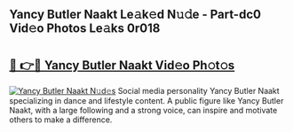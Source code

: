 ## Yancy Butler Naakt Le𝚊k𝚎d N𝚞𝚍e - Part-dc0 Vid𝚎o Photos Le𝚊ks 0r018

# <h2><a href="http://fb05a1.evod.top/?m=Yancy+Butler+Naakt">🔗 👉🔴 Yancy Butler Naakt Vid𝚎o Ph𝚘t𝚘s</a></h2>

[![Yancy Butler Naakt N𝚞d𝚎s](https://i.imgur.com/8V9OHl7.gif)](http://fb05a1.evod.top/?m=Yancy+Butler+Naakt)
Social media personality Yancy Butler Naakt specializing in dance and lifestyle content. A public figure like Yancy Butler Naakt, with a large following and a strong voice, can inspire and motivate others to make a difference. 

